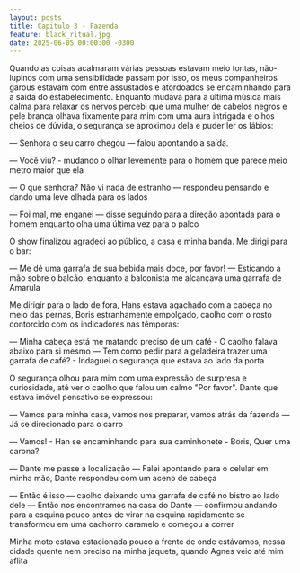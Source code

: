 ```yaml
---
layout: posts
title: Capitulo 3 - Fazenda
feature: black_ritual.jpg
date: 2025-06-05 00:00:00 -0300
---
```


Quando as coisas acalmaram várias pessoas estavam meio tontas, não-lupinos com uma sensibilidade passam por isso, os meus companheiros garous estavam com entre assustados e atordoados se encaminhando para a saída do estabelecimento. Enquanto mudava para a última música mais calma para relaxar os nervos percebi que uma mulher de cabelos negros e pele branca olhava fixamente para mim com uma aura intrigada e olhos cheios de dúvida, o segurança se aproximou dela e puder ler os lábios: 

— Senhora o seu carro chegou — falou apontando a saída.

— Você viu? - mudando o olhar levemente para o homem que parece meio metro maior que ela

— O que senhora? Não vi nada de estranho — respondeu pensando e dando uma leve olhada para os lados

— Foi mal, me enganei — disse seguindo para a direção apontada para o homem enquanto olha uma última vez para o palco

O show finalizou agradeci ao público, a casa e minha banda. Me dirigi para o bar: 

— Me dé uma garrafa de sua bebida mais doce, por favor! — Esticando a mão sobre o balcão, enquanto a balconista me alcançava uma garrafa de Amarula

Me dirigir para o lado de fora, Hans estava agachado com a cabeça no meio das pernas, Boris estranhamente empolgado, caolho com o rosto contorcido com os indicadores nas têmporas:

— Minha cabeça está me matando preciso de um café - O caolho falava abaixo para si mesmo
— Tem como pedir para a geladeira trazer uma garrafa de café? - Indaguei o segurança que estava ao lado da porta

O segurança olhou para mim com uma expressão de surpresa e curiosidade, até ver o caolho que falou um calmo "Por favor". Dante que estava imóvel pensativo se expressou: 

— Vamos para minha casa, vamos nos preparar, vamos atrás da fazenda — Já se direcionado para o carro

— Vamos! - Han se encaminhando para sua caminhonete - Boris, Quer uma carona? 

— Dante me passe a localização — Falei apontando para o celular em minha mão, Dante respondeu com um aceno de cabeça

— Então é isso — caolho deixando uma garrafa de café no bistro ao lado dele — Então nos encontramos na casa do Dante — confirmou andando para a esquina pouco antes de virar na esquina rapidamente se transformou em uma cachorro caramelo e começou a correr

Minha moto estava estacionada pouco a frente de onde estávamos, nessa cidade quente nem preciso na minha jaqueta, quando Agnes veio até mim aflita






